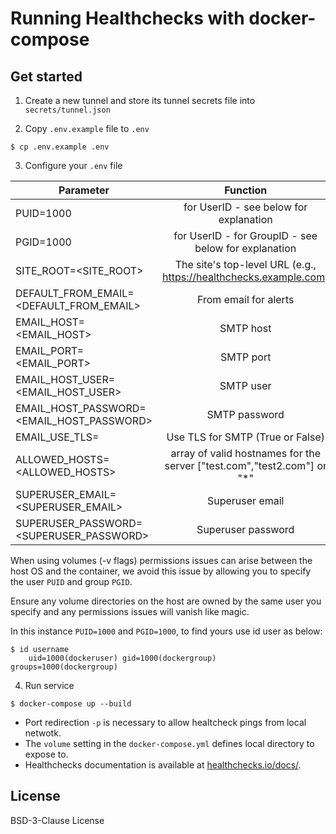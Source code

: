 # Running Healthchecks with docker-compose
## Get started

1. Create a new tunnel and store its tunnel secrets file into `secrets/tunnel.json`

2. Copy ```.env.example``` file to ```.env```
```
$ cp .env.example .env
```
3. Configure your ```.env``` file

| Parameter       | Function |
| ------------- |:-------------:|
| PUID=1000      | for UserID - see below for explanation |
| PGID=1000      | for UserID - for GroupID - see below for explanation |
| SITE_ROOT=<SITE_ROOT> | The site's top-level URL (e.g., https://healthchecks.example.com) |
| DEFAULT_FROM_EMAIL=<DEFAULT_FROM_EMAIL> | From email for alerts |
| EMAIL_HOST=<EMAIL_HOST> | SMTP host |
| EMAIL_PORT=<EMAIL_PORT> | SMTP port |
| EMAIL_HOST_USER=<EMAIL_HOST_USER> | SMTP user |
| EMAIL_HOST_PASSWORD=<EMAIL_HOST_PASSWORD> | SMTP password |
| EMAIL_USE_TLS=<True or False> | Use TLS for SMTP (True or False) |
| ALLOWED_HOSTS=<ALLOWED_HOSTS> | array of valid hostnames for the server ["test.com","test2.com"] or "*" |
| SUPERUSER_EMAIL=<SUPERUSER_EMAIL> | Superuser email |
| SUPERUSER_PASSWORD=<SUPERUSER_PASSWORD> | Superuser password |

When using volumes (-v flags) permissions issues can arise between the host OS and the container, we avoid this issue by allowing you to specify the user ```PUID``` and group ```PGID```.

Ensure any volume directories on the host are owned by the same user you specify and any permissions issues will vanish like magic.

In this instance ```PUID=1000``` and ```PGID=1000```, to find yours use id user as below:

```
$ id username
    uid=1000(dockeruser) gid=1000(dockergroup) groups=1000(dockergroup)
```

4. Run service
```
$ docker-compose up --build
```

- Port redirection `-p` is necessary to allow healtcheck pings from local netwotk.
- The `volume` setting in the `docker-compose.yml` defines local directory to expose to.
- Healthchecks documentation is available at [healthchecks.io/docs/](https://healthchecks.io/docs/).

## License

BSD-3-Clause License
